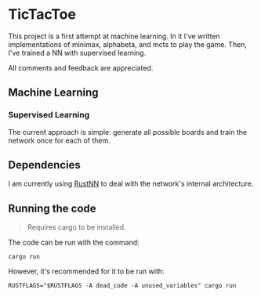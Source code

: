 # TicTacToe

This project is a first attempt at machine learning. In it I've written implementations of minimax, alphabeta, and mcts to play the game. Then, I've trained a NN with supervised learning.

All comments and feedback are appreciated.

## Machine Learning

### Supervised Learning

The current approach is simple: generate all possible boards and train the network once for each of them.

## Dependencies

I am currently using [RustNN](https://github.com/jackm321/RustNN) to deal with the network's internal architecture.

## Running the code

> Requires cargo to be installed.

The code can be run with the command:

```
cargo run
```

However, it's recommended for it to be run with:

```
RUSTFLAGS="$RUSTFLAGS -A dead_code -A unused_variables" cargo run
```
